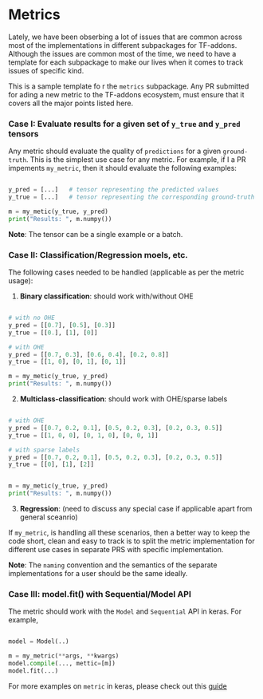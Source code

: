 # Metrics

Lately, we have been obserbing a lot of issues that are common across most of the implementations in different subpackages for TF-addons. Although the issues are common most of the time, we need to have a template for each subpackage to make our lives when it comes to track issues of specific kind. 

This is a sample template fo r the `metrics` subpackage. Any PR submitted for ading a new metric to the TF-addons ecosystem, must ensure that it covers all the major points listed here.


### Case I: Evaluate results for a given set of `y_true` and `y_pred` tensors
Any metric should evaluate the quality of `predictions` for a given `ground-truth`. This is the simplest use case for any metric. For example, if I a PR impements `my_metric`, then it should evaluate the following examples:

```python

y_pred = [...]   # tensor representing the predicted values
y_true = [...]   # tensor representing the corresponding ground-truth

m = my_metic(y_true, y_pred)
print("Results: ", m.numpy())
```

**Note**: The tensor can be a single example or a batch.


### Case II: Classification/Regression moels, etc.

The following cases needed to be handled (applicable as per the metric usage):

1. **Binary classification**: should work with/without OHE

```python

# with no OHE
y_pred = [[0.7], [0.5], [0.3]]   
y_true = [[0.], [1], [0]]

# with OHE
y_pred = [[0.7, 0.3], [0.6, 0.4], [0.2, 0.8]]   
y_true = [[1, 0], [0, 1], [0, 1]]

m = my_metic(y_true, y_pred)
print("Results: ", m.numpy())
```


2. **Multiclass-classification**: should work with OHE/sparse labels

```python

# with OHE
y_pred = [[0.7, 0.2, 0.1], [0.5, 0.2, 0.3], [0.2, 0.3, 0.5]]   
y_true = [[1, 0, 0], [0, 1, 0], [0, 0, 1]]

# with sparse labels
y_pred = [[0.7, 0.2, 0.1], [0.5, 0.2, 0.3], [0.2, 0.3, 0.5]]   
y_true = [[0], [1], [2]]


m = my_metic(y_true, y_pred)
print("Results: ", m.numpy())
```
3. **Regression**: (need to discuss any special case if applicable apart from general sceanrio)

If `my_metric`, is handling all these scenarios, then a better way to keep the code short, clean and easy to track is to split the metric implementation for different use cases in separate PRS with specific implementation. 

**Note**: The `naming` convention and the semantics of the separate implementations for a user should be the same ideally.

### Case III: model.fit() with Sequential/Model API

The metric should work with the `Model` and `Sequential` API in keras. For example,

```python

model = Model(..)

m = my_metric(**args, **kwargs)
model.compile(..., mettic=[m])
model.fit(...)
```

For more examples on `metric` in keras, please check out this [guide](https://keras.io/api/metrics/)



